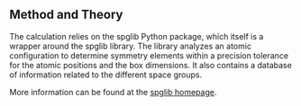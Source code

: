 ## Method and Theory

The calculation relies on the spglib Python package, which itself is a wrapper around the spglib library.  The library analyzes an atomic configuration to determine symmetry elements within a precision tolerance for the atomic positions and the box dimensions.  It also contains a database of information related to the different space groups.

More information can be found at the [spglib homepage](https://atztogo.github.io/spglib/).